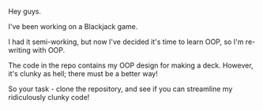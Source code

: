 Hey guys. 

I've been working on a Blackjack game. 

I had it semi-working, but now I've decided it's time to learn OOP, so I'm re-writing with OOP. 

The code in the repo contains my OOP design for making a deck. However, it's clunky as hell; there must be a better way!

So your task - clone the repository, and see if you can streamline my ridiculously clunky code!
